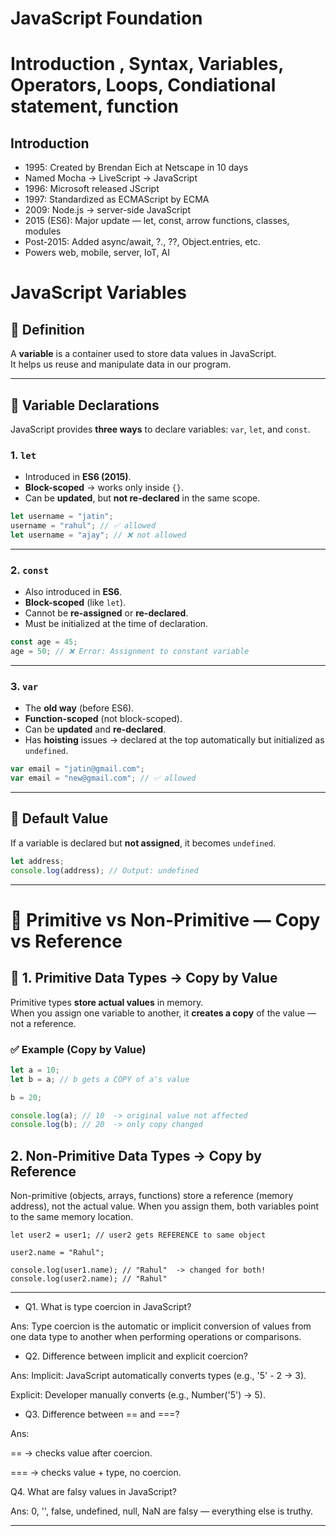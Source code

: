 # JavaScript Foundation
# Introduction , Syntax, Variables, Operators, Loops, Condiational statement, function


## Introduction

- 1995: Created by Brendan Eich at Netscape in 10 days
- Named Mocha → LiveScript → JavaScript
- 1996: Microsoft released JScript
- 1997: Standardized as ECMAScript by ECMA
- 2009: Node.js → server-side JavaScript
- 2015 (ES6): Major update — let, const, arrow functions, classes, modules
- Post-2015: Added async/await, ?., ??, Object.entries, etc.
- Powers web, mobile, server, IoT, AI

# JavaScript Variables
## 🔹 Definition
A **variable** is a container used to store data values in JavaScript.  
It helps us reuse and manipulate data in our program.

---

## 🔸 Variable Declarations

JavaScript provides **three ways** to declare variables:
`var`, `let`, and `const`.

### 1. `let`
- Introduced in **ES6 (2015)**.
- **Block-scoped** → works only inside `{}`.
- Can be **updated**, but **not re-declared** in the same scope.

```js
let username = "jatin";
username = "rahul"; // ✅ allowed
let username = "ajay"; // ❌ not allowed
```

---

### 2. `const`
- Also introduced in **ES6**.
- **Block-scoped** (like `let`).
- Cannot be **re-assigned** or **re-declared**.
- Must be initialized at the time of declaration.

```js
const age = 45;
age = 50; // ❌ Error: Assignment to constant variable
```

---

### 3. `var`
- The **old way** (before ES6).
- **Function-scoped** (not block-scoped).
- Can be **updated** and **re-declared**.
- Has **hoisting** issues → declared at the top automatically but initialized as `undefined`.

```js
var email = "jatin@gmail.com";
var email = "new@gmail.com"; // ✅ allowed
```

---

## 🔸 Default Value

If a variable is declared but **not assigned**, it becomes `undefined`.

```js
let address;
console.log(address); // Output: undefined
```

--------------------
# 🔹 Primitive vs Non-Primitive — Copy vs Reference

## 🧠 1. Primitive Data Types → Copy by Value
Primitive types **store actual values** in memory.  
When you assign one variable to another, it **creates a copy** of the value — not a reference.

### ✅ Example (Copy by Value)
```js
let a = 10;
let b = a; // b gets a COPY of a's value

b = 20;

console.log(a); // 10  -> original value not affected
console.log(b); // 20  -> only copy changed 
```

## 2. Non-Primitive Data Types → Copy by Reference
Non-primitive (objects, arrays, functions) store a reference (memory address), not the actual value.
When you assign them, both variables point to the same memory location.

``` let user1 = { name: "Jatin" };
let user2 = user1; // user2 gets REFERENCE to same object

user2.name = "Rahul";

console.log(user1.name); // "Rahul"  -> changed for both!
console.log(user2.name); // "Rahul" 
```
----------------------------------------

* Q1. What is type coercion in JavaScript?

Ans: Type coercion is the automatic or implicit conversion of values from one data type to another when performing operations or comparisons.

* Q2. Difference between implicit and explicit coercion?

Ans:
Implicit: JavaScript automatically converts types (e.g., '5' - 2 → 3).

Explicit: Developer manually converts (e.g., Number('5') → 5).

* Q3. Difference between == and ===?

Ans:

== → checks value after coercion.

=== → checks value + type, no coercion.

Q4. What are falsy values in JavaScript?

Ans:
0, '', false, undefined, null, NaN are falsy — everything else is truthy.

-------------------------------
